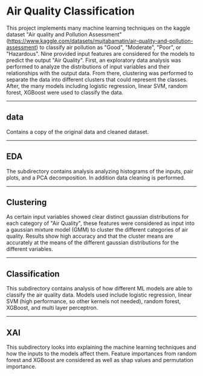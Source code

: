 # Air Quality Classification

This project implements many machine learning techniques on the kaggle dataset "Air quality and Pollution Assessment" (https://www.kaggle.com/datasets/mujtabamatin/air-quality-and-pollution-assessment) to classify air pollution as "Good", "Moderate", "Poor", or "Hazardous". Nine provided input features are considered for the models to predict the output "Air Quality". First, an exploratory data analysis was performed to analyze the distributions of input variables and their relationships with the output data. From there, clustering was performed to separate the data into different clusters that could represent the classes. After, the many models including logistic regression, linear SVM, random forest, XGBoost were used to classify the data.

---

## data
Contains a copy of the original data and cleaned dataset.

---

## EDA
The subdirectory contains analysis analyzing histograms of the inputs, pair plots, and a PCA decomposition. In addition data cleaning is performed.

---

## Clustering
As certain input variables showed clear distinct gaussian distributions for each category of "Air Quality", these features were considered as input into a gaussian mixture model (GMM) to cluster the different categories of air quality. Results show high accuracy and that the cluster means are accurately at the means of the different gaussian distributions for the different variables.

---

## Classification
This subdirectory contains analysis of how different ML models are able to classify the air quality data. Models used include logistic regression, linear SVM (high performance, so other kernels not needed), random forest, XGBoost, and multi layer perceptron.

---

## XAI
This subdirectory looks into explaining the machine learning techniques and how the inputs to the models affect them. Feature importances from random forest and XGBoost are considered as well as shap values and permutation importance.
